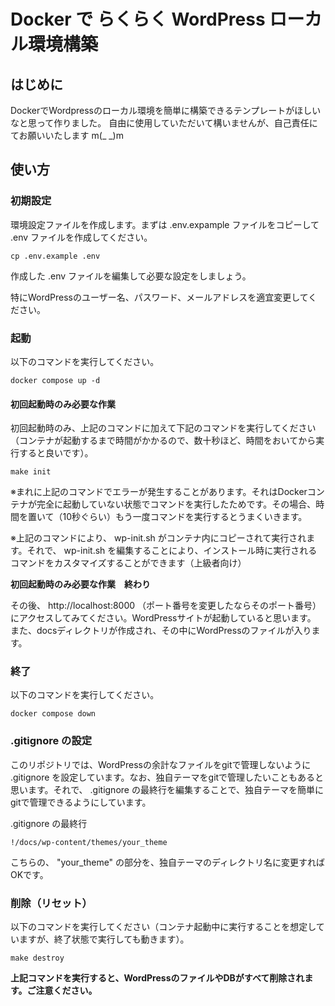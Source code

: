 # Docker で らくらく WordPress ローカル環境構築
## はじめに
DockerでWordpressのローカル環境を簡単に構築できるテンプレートがほしいなと思って作りました。
自由に使用していただいて構いませんが、自己責任にてお願いいたします m(_ _)m

## 使い方
### 初期設定
環境設定ファイルを作成します。まずは .env.expample ファイルをコピーして .env ファイルを作成してください。

`cp .env.example .env`

作成した .env ファイルを編集して必要な設定をしましょう。

特にWordPressのユーザー名、パスワード、メールアドレスを適宜変更してください。

### 起動
以下のコマンドを実行してください。

`docker compose up -d`

#### 初回起動時のみ必要な作業

初回起動時のみ、上記のコマンドに加えて下記のコマンドを実行してください（コンテナが起動するまで時間がかかるので、数十秒ほど、時間をおいてから実行すると良いです）。

`make init`

※まれに上記のコマンドでエラーが発生することがあります。それはDockerコンテナが完全に起動していない状態でコマンドを実行したためです。その場合、時間を置いて（10秒ぐらい）もう一度コマンドを実行するとうまくいきます。

※上記のコマンドにより、 wp-init.sh がコンテナ内にコピーされて実行されます。それで、 wp-init.sh を編集することにより、インストール時に実行されるコマンドをカスタマイズすることができます（上級者向け）

**初回起動時のみ必要な作業　終わり**

その後、 http://localhost:8000 （ポート番号を変更したならそのポート番号）にアクセスしてみてください。WordPressサイトが起動していると思います。
また、docsディレクトリが作成され、その中にWordPressのファイルが入ります。

### 終了
以下のコマンドを実行してください。

`docker compose down`

### .gitignore の設定

このリポジトリでは、WordPressの余計なファイルをgitで管理しないように .gitignore を設定しています。なお、独自テーマをgitで管理したいこともあると思います。それで、 .gitignore の最終行を編集することで、独自テーマを簡単にgitで管理できるようにしています。

.gitignore の最終行

`!/docs/wp-content/themes/your_theme`

こちらの、 "your_theme" の部分を、独自テーマのディレクトリ名に変更すればOKです。

### 削除（リセット）
以下のコマンドを実行してください（コンテナ起動中に実行することを想定していますが、終了状態で実行しても動きます）。

`make destroy`

**上記コマンドを実行すると、WordPressのファイルやDBがすべて削除されます。ご注意ください。**
